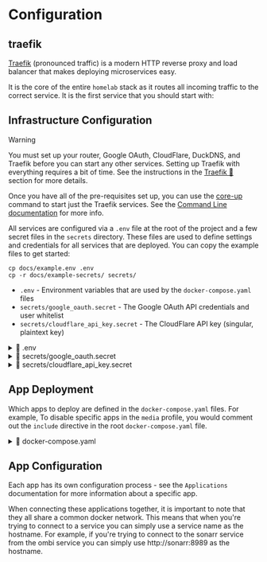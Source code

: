 # Configuration

## traefik

[Traefik](https://github.com/traefik/traefik) (pronounced traffic) is a modern HTTP reverse proxy and load balancer that
makes deploying microservices easy.

It is the core of the entire `homelab` stack as it routes all incoming traffic to the
correct service. It is the first service that you should start with:

## Infrastructure Configuration

> [!WARNING]
>
> You must set up your router, Google OAuth, CloudFlare, DuckDNS, and Traefik
> before you can start any other services. Setting up Traefik with everything
> requires a bit of time. See the instructions in the
> [Traefik 🚦](traefik.md) section for more details.
>
> Once you have all of the pre-requisites set up, you can use the
> [core-up](cli.md#core-up) command to start just the Traefik services.
> See the [Command Line documentation](#cli.md) for more info.

All services are configured via a `.env` file at the root of the project and a few secret
files in the `secrets` directory. These files are used to define settings and credentials
for all services that are deployed. You can copy the example files to get started:

```shell
cp docs/example.env .env
cp -r docs/example-secrets/ secrets/
```

-   `.env` - Environment variables that are used by the `docker-compose.yaml` files
-   `secrets/google_oauth.secret` - The Google OAuth API credentials and user whitelist
-   `secrets/cloudflare_api_key.secret` - The CloudFlare API key (singular, plaintext key)

<details><summary>📄 .env</summary>
<p>

```shell
--8<-- "docs/example.env"
```

</p>
</details>

<details><summary>📄 secrets/google_oauth.secret</summary>
<p>

```shell
--8<-- "docs/example-secrets/google_oauth.secret"
```

</p>

</details>

<details><summary>📄 secrets/cloudflare_api_key.secret</summary>
<p>

```shell
--8<-- "docs/example-secrets/cloudflare_api_key.secret"
```

</p>
</details>

## App Deployment

Which apps to deploy are defined in the `docker-compose.yaml` files. For example,
To disable specific apps in the `media` profile, you would comment out the `include` directive
in the root `docker-compose.yaml` file.

<details><summary>📄 docker-compose.yaml</summary>
<p>

```yaml
--8<-- "docker-compose.yaml"
```

</p>
</details>

## App Configuration

Each app has its own configuration process - see the `Applications` documentation
for more information about a specific app.

When connecting these applications together, it is important to note that they
all share a common docker network. This means that when you're trying to connect
to a service you can simply use a service name as the hostname. For example,
if you're trying to connect to the sonarr service from the ombi service
you can simply use http://sonarr:8989 as the hostname.
